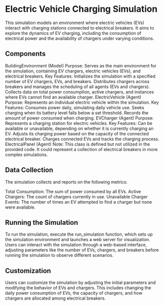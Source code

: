 # Electric Vehicle Charging Simulation
This simulation models an environment where electric vehicles (EVs) interact with charging stations connected to electrical breakers. It aims to explore the dynamics of EV charging, including the consumption of electrical power and the availability of chargers under varying conditions.

## Components
BuildingEnvironment (Model)
Purpose: Serves as the main environment for the simulation, containing EV chargers, electric vehicles (EVs), and electrical breakers.
Key Features:
Initializes the simulation with a specified number of EV chargers, EVs, and breakers.
Distributes chargers across breakers and manages the scheduling of all agents (EVs and chargers).
Collects data on total power consumption, active chargers, and instances where EVs cannot find an available charger.
ElectricVehicle (Agent)
Purpose: Represents an individual electric vehicle within the simulation.
Key Features:
Consumes power daily, simulating daily vehicle use.
Seeks charging when its battery level falls below a set threshold.
Records the amount of power consumed when charging.
EVCharger (Agent)
Purpose: Represents a charging station for electric vehicles.
Key Features:
Can be available or unavailable, depending on whether it is currently charging an EV.
Adjusts its charging power based on the capacity of the connected electrical breaker.
Charges connected EVs and tracks the charging process.
ElectricalPanel (Agent)
Note: This class is defined but not utilized in the provided code. It could represent a collection of electrical breakers in more complex simulations.
## Data Collection
The simulation collects and reports on the following metrics:

Total Consumption: The sum of power consumed by all EVs.
Active Chargers: The count of chargers currently in use.
Unavailable Charger Events: The number of times an EV attempted to find a charger but none were available.
## Running the Simulation
To run the simulation, execute the run_simulation function, which sets up the simulation environment and launches a web server for visualization. Users can interact with the simulation through a web-based interface, adjusting parameters like the number of EVs, chargers, and breakers before running the simulation to observe different scenarios.

## Customization
Users can customize the simulation by adjusting the initial parameters and modifying the behavior of EVs and chargers. This includes changing the daily power consumption of EVs, the capacity of chargers, and how chargers are allocated among electrical breakers.
